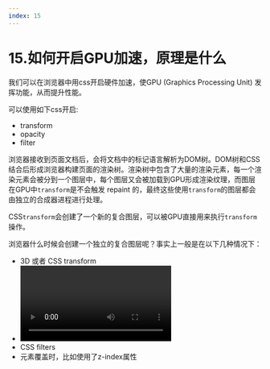 ```yaml
---
index: 15
---
```


# 15.如何开启GPU加速，原理是什么
我们可以在浏览器中用css开启硬件加速，使GPU (Graphics Processing Unit) 发挥功能，从而提升性能。

可以使用如下css开启:
+ transform
+ opacity
+ filter


浏览器接收到页面文档后，会将文档中的标记语言解析为DOM树。DOM树和CSS结合后形成浏览器构建页面的渲染树。渲染树中包含了大量的渲染元素，每一个渲染元素会被分到一个图层中，每个图层又会被加载到GPU形成渲染纹理，而图层在GPU中`transform`是不会触发 repaint 的，最终这些使用`transform`的图层都会由独立的合成器进程进行处理。

CSS`transform`会创建了一个新的复合图层，可以被GPU直接用来执行`transform`操作。

浏览器什么时候会创建一个独立的复合图层呢？事实上一般是在以下几种情况下：

- 3D 或者 CSS transform
- <video>和<canvas>标签
- CSS filters
- 元素覆盖时，比如使用了z-index属性